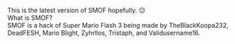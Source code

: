 This is the latest version of SMOF hopefully. 😐                                                            
What is SMOF?                                                      
SMOF is a hack of Super Mario Flash 3 being made by TheBlackKoopa232, DeadFESH, Mario Blight, Zyhrllos, Tristaph, and Validusername16.
